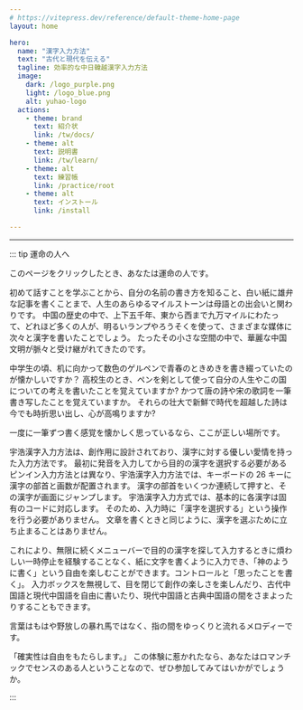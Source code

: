 ```yaml
---
# https://vitepress.dev/reference/default-theme-home-page
layout: home

hero:
  name: "漢字入力方法"
  text: "古代と現代を伝える"
  tagline: 効率的な中日韓越漢字入力方法 
  image:
    dark: /logo_purple.png
    light: /logo_blue.png
    alt: yuhao-logo
  actions:
    - theme: brand
      text: 紹介状
      link: /tw/docs/
    - theme: alt
      text: 説明書
      link: /tw/learn/
    - theme: alt
      text: 練習帳
      link: /practice/root
    - theme: alt
      text: インストール
      link: /install

---
```


<script setup>
import Search from '@/search/FetchSearch.vue'
</script>
<Search zigenUrl="/zigen-star.csv" supplement />

---

::: tip 運命の人へ

このページをクリックしたとき、あなたは運命の人です。

初めて話すことを学ぶことから、自分の名前の書き方を知ること、白い紙に雄弁な記事を書くことまで、人生のあらゆるマイルストーンは母語との出会いと関わりです。 中国の歴史の中で、上下五千年、東から西まで九万マイルにわたって、どれほど多くの人が、明るいランプやろうそくを使って、さまざまな媒体に次々と漢字を書いたことでしょう。 たったその小さな空間の中で、華麗な中国文明が脈々と受け継がれてきたのです。

中学生の頃、机に向かって数色のゲルペンで青春のときめきを書き綴っていたのが懐かしいですか？ 高校生のとき、ペンを剣として使って自分の人生やこの国についての考えを書いたことを覚えていますか? かつて唐の詩や宋の歌詞を一筆書き写したことを覚えていますか。 それらの壮大で新鮮で時代を超越した詩は今でも時折思い出し、心が高鳴りますか?

一度に一筆ずつ書く感覚を懐かしく思っているなら、ここが正しい場所です。

宇浩漢字入力方法は、創作用に設計されており、漢字に対する優しい愛情を持った入力方法です。 最初に発音を入力してから目的の漢字を選択する必要があるピンイン入力方法とは異なり、宇浩漢字入力方法では、キーボードの 26 キーに漢字の部首と画数が配置されます。 漢字の部首をいくつか連続して押すと、その漢字が画面にジャンプします。 宇浩漢字入力方式では、基本的に各漢字は固有のコードに対応します。 そのため、入力時に「漢字を選択する」という操作を行う必要がありません。 文章を書くときと同じように、漢字を選ぶために立ち止まることはありません。

これにより、無限に続くメニューバーで目的の漢字を探して入力するときに煩わしい一時停止を経験することなく、紙に文字を書くように入力でき、「神のように書く」という自由を楽しむことができます。コントロールと「思ったことを書く」。 入力ボックスを無視して、目を閉じて創作の楽しさを楽しんだり、古代中国語と現代中国語を自由に書いたり、現代中国語と古典中国語の間をさまよったりすることもできます。

言葉はもはや野放しの暴れ馬ではなく、指の間をゆっくりと流れるメロディーです。

「確実性は自由をもたらします。」 この体験に惹かれたなら、あなたはロマンチックでセンスのある人ということなので、ぜひ参加してみてはいかがでしょうか。

:::
